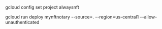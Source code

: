 gcloud config set project alwaysnft

gcloud run deploy mynftnotary --source=. --region=us-central1 --allow-unauthenticated